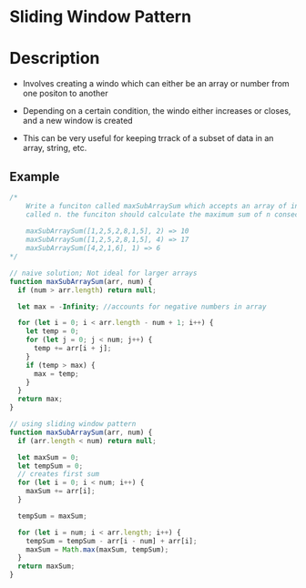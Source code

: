 # Sliding Window Pattern

# Description

- Involves creating a windo which can either be an array or number from one positon to another
- Depending on a certain condition, the windo either increases or closes, and a new window is
  created

- This can be very useful for keeping trrack of a subset of data in an array, string, etc.

## Example

```javascript
/*
    Write a funciton called maxSubArraySum which accepts an array of integers and a number
    called n. the funciton should calculate the maximum sum of n consecutive elemnts in the array.
    
    maxSubArraySum([1,2,5,2,8,1,5], 2) => 10
    maxSubArraySum([1,2,5,2,8,1,5], 4) => 17
    maxSubArraySum([4,2,1,6], 1) => 6 
*/

// naive solution; Not ideal for larger arrays
function maxSubArraySum(arr, num) {
  if (num > arr.length) return null;

  let max = -Infinity; //accounts for negative numbers in array

  for (let i = 0; i < arr.length - num + 1; i++) {
    let temp = 0;
    for (let j = 0; j < num; j++) {
      temp += arr[i + j];
    }
    if (temp > max) {
      max = temp;
    }
  }
  return max;
}

// using sliding window pattern
function maxSubArraySum(arr, num) {
  if (arr.length < num) return null;

  let maxSum = 0;
  let tempSum = 0;
  // creates first sum
  for (let i = 0; i < num; i++) {
    maxSum += arr[i];
  }

  tempSum = maxSum;

  for (let i = num; i < arr.length; i++) {
    tempSum = tempSum - arr[i - num] + arr[i];
    maxSum = Math.max(maxSum, tempSum);
  }
  return maxSum;
}
```
